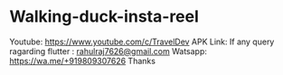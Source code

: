# Walking-duck-insta-reel
Youtube: https://www.youtube.com/c/TravelDev
APK Link: 
If any query ragarding flutter : rahulraj7626@gmail.com
Watsapp:  https://wa.me/+919809307626
Thanks
